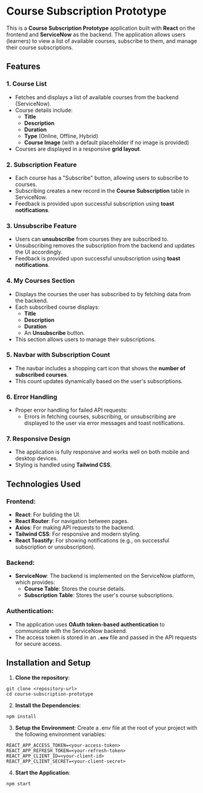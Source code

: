 # Course Subscription Prototype

This is a **Course Subscription Prototype** application built with **React** on the frontend and **ServiceNow** as the backend. The application allows users (learners) to view a list of available courses, subscribe to them, and manage their course subscriptions.

## Features

### 1. **Course List**

- Fetches and displays a list of available courses from the backend (ServiceNow).
- Course details include:
  - **Title**
  - **Description**
  - **Duration**
  - **Type** (Online, Offline, Hybrid)
  - **Course Image** (with a default placeholder if no image is provided)
- Courses are displayed in a responsive **grid layout**.

### 2. **Subscription Feature**

- Each course has a "Subscribe" button, allowing users to subscribe to courses.
- Subscribing creates a new record in the **Course Subscription** table in ServiceNow.
- Feedback is provided upon successful subscription using **toast notifications**.

### 3. **Unsubscribe Feature**

- Users can **unsubscribe** from courses they are subscribed to.
- Unsubscribing removes the subscription from the backend and updates the UI accordingly.
- Feedback is provided upon successful unsubscription using **toast notifications**.

### 4. **My Courses Section**

- Displays the courses the user has subscribed to by fetching data from the backend.
- Each subscribed course displays:
  - **Title**
  - **Description**
  - **Duration**
  - An **Unsubscribe** button.
- This section allows users to manage their subscriptions.

### 5. **Navbar with Subscription Count**

- The navbar includes a shopping cart icon that shows the **number of subscribed courses**.
- This count updates dynamically based on the user's subscriptions.

### 6. **Error Handling**

- Proper error handling for failed API requests:
  - Errors in fetching courses, subscribing, or unsubscribing are displayed to the user via error messages and toast notifications.

### 7. **Responsive Design**

- The application is fully responsive and works well on both mobile and desktop devices.
- Styling is handled using **Tailwind CSS**.

## Technologies Used

### **Frontend:**

- **React**: For building the UI.
- **React Router**: For navigation between pages.
- **Axios**: For making API requests to the backend.
- **Tailwind CSS**: For responsive and modern styling.
- **React Toastify**: For showing notifications (e.g., on successful subscription or unsubscription).

### **Backend:**

- **ServiceNow**: The backend is implemented on the ServiceNow platform, which provides:
  - **Course Table**: Stores the course details.
  - **Subscription Table**: Stores the user's course subscriptions.

### **Authentication:**

- The application uses **OAuth token-based authentication** to communicate with the ServiceNow backend.
- The access token is stored in an **`.env`** file and passed in the API requests for secure access.

## Installation and Setup

1. **Clone the repository**:

```
git clone <repository-url>
cd course-subscription-prototype
```

2. **Install the Dependencies**:

```
npm install
```


3. **Setup the Environment**:
Create a .env file at the root of your project with the following environment variables:

```
REACT_APP_ACCESS_TOKEN=<your-access-token>
REACT_APP_REFRESH_TOKEN=<your-refresh-token>
REACT_APP_CLIENT_ID=<your-client-id>
REACT_APP_CLIENT_SECRET=<your-client-secret>
```

4. **Start the Application**:

```
npm start
```
